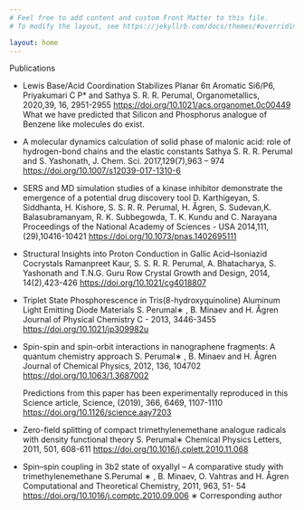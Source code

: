 ```yaml
---
# Feel free to add content and custom Front Matter to this file.
# To modify the layout, see https://jekyllrb.com/docs/themes/#overriding-theme-defaults

layout: home
---
```


Publications

- Lewis Base/Acid Coordination Stabilizes Planar 6π Aromatic Si6/P6, Priyakumari C P* and Sathya S. R. R. Perumal, Organometallics, 2020,39, 16, 2951-2955 
     https://doi.org/10.1021/acs.organomet.0c00449 What we have predicted that Silicon and Phosphorus analogue of Benzene like molecules do exist.

- A molecular dynamics calculation of solid phase of malonic acid: role of hydrogen-bond chains and the elastic constants Sathya S. R. R. Perumal and S. Yashonath,  J. Chem. Sci. 2017,129(7),963 – 974  
     https://doi.org/10.1007/s12039-017-1310-6

- SERS and MD simulation studies of a kinase inhibitor demonstrate the emergence of a potential drug discovery tool D. Karthigeyan, S. Siddhanta, H. Kishore, S. S. R. R. Perumal, H. Ågren, S. Sudevan,K. Balasubramanyam, R. K. Subbegowda, T. K. Kundu and C. Narayana Proceedings of the National Academy of Sciences - USA 2014,111,(29),10416-10421
     https://doi.org/10.1073/pnas.1402695111

- Structural Insights into Proton Conduction in Gallic Acid–Isoniazid Cocrystals Ramanpreet Kaur, S. S. R. R. Perumal, A. Bhatacharya, S. Yashonath and T.N.G. Guru Row Crystal Growth and Design, 2014, 14(2),423-426
     https://doi.org/10.1021/cg4018807

- Triplet State Phosphorescence in Tris(8-hydroxyquinoline) Aluminum Light Emitting Diode Materials S. Perumal∗ , B. Minaev and H. Ågren Journal of Physical Chemistry C - 2013, 3446-3455
     https://doi.org/10.1021/jp309982u

- Spin-spin and spin-orbit interactions in nanographene fragments: A quantum chemistry approach    S. Perumal∗ , B. Minaev and H. Ågren Journal of Chemical Physics, 2012, 136, 104702 
    https://doi.org/10.1063/1.3687002

   Predictions from this paper has been experimentally reproduced in this Science article, Science, (2019), 366, 6469, 1107-1110
     https://doi.org/10.1126/science.aay7203

- Zero-field splitting of compact trimethylenemethane analogue radicals with density functional theory S. Perumal∗ Chemical Physics Letters, 2011, 501, 608-611 https://doi.org/10.1016/j.cplett.2010.11.068

- Spin–spin coupling in 3b2 state of oxyallyl – A comparative study with trimethylenemethane S.Perumal ∗ , B. Minaev, O. Vahtras and H. Ågren Computational and Theoretical Chemistry, 2011, 963, 51- 54 
    https://doi.org/10.1016/j.comptc.2010.09.006
∗ Corresponding author

